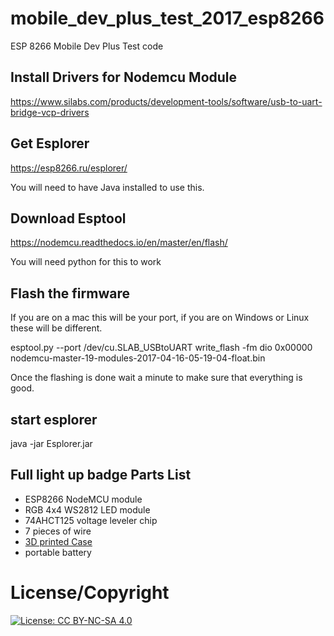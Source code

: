 # mobile_dev_plus_test_2017_esp8266
ESP 8266 Mobile Dev Plus Test code

## Install Drivers for Nodemcu Module

https://www.silabs.com/products/development-tools/software/usb-to-uart-bridge-vcp-drivers

## Get Esplorer

https://esp8266.ru/esplorer/

You will need to have Java installed to use this.

## Download Esptool 

https://nodemcu.readthedocs.io/en/master/en/flash/

You will need python for this to work

## Flash the firmware

If you are on a mac this will be your port, if you are on Windows or Linux these will be different.

esptool.py --port /dev/cu.SLAB_USBtoUART write_flash -fm dio 0x00000 nodemcu-master-19-modules-2017-04-16-05-19-04-float.bin 

Once the flashing is done wait a minute to make sure that everything is good.

## start esplorer

java -jar Esplorer.jar

## Full light up badge Parts List

* ESP8266 NodeMCU module 
* RGB 4x4 WS2812 LED module
* 74AHCT125 voltage leveler chip
* 7 pieces of wire
* [3D printed Case](https://www.thingiverse.com/thing:1128026/#files)
* portable battery [](https://i.ebayimg.com/images/i/182463930596-0-0/s-l140/p.jpg) [](https://assets.pcmag.com/media/images/530904-radioshack-lipstick-portable-power-bank.jpg?thumb=y&width=333&height=245)

# License/Copyright

[![License: CC BY-NC-SA 4.0](https://img.shields.io/badge/License-CC%20BY--NC--SA%204.0-lightgrey.svg)](http://creativecommons.org/licenses/by-nc-sa/4.0/)
